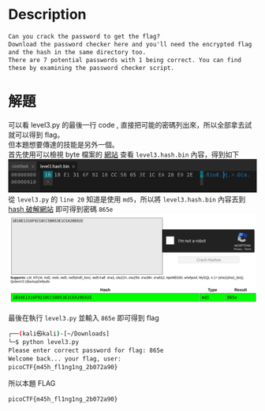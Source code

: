 # Description
```text
Can you crack the password to get the flag?
Download the password checker here and you'll need the encrypted flag and the hash in the same directory too.
There are 7 potential passwords with 1 being correct. You can find these by examining the password checker script.
```


# 解題
可以看 level3.py 的最後一行 code , 直接把可能的密碼列出來，所以全部拿去試就可以得到 flag。  
但本題想要傳達的技能是另外一個。  
首先使用可以檢視 byte 檔案的 [網站](https://hexed.it/) 查看 `level3.hash.bin` 內容，得到如下
![hex editor](../assets/PW_Crack3__1.png) 
從 `level3.py` 的 `line 20` 知道是使用 `md5`，所以將 `level3.hash.bin` 內容丟到 [hash 破解網站](https://crackstation.net/) 即可得到密碼 `865e`
![password](../assets/PW_Crack3__2.png)

最後在執行 `level3.py` 並輸入 `865e` 即可得到 flag
```bash
┌──(kali㉿kali)-[~/Downloads]
└─$ python level3.py
Please enter correct password for flag: 865e
Welcome back... your flag, user:
picoCTF{m45h_fl1ng1ng_2b072a90}
```

<!-- flag -->
所以本題 FLAG 
```text
picoCTF{m45h_fl1ng1ng_2b072a90}
```
